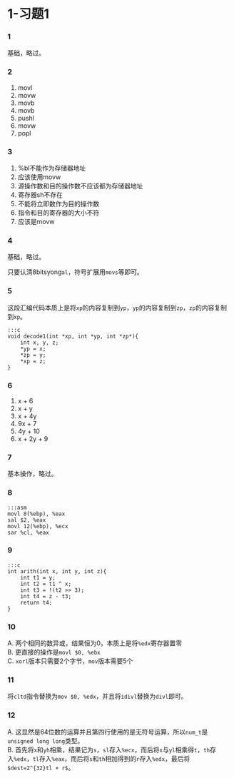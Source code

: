 # 1-习题1

### 1

基础，略过。

### 2

1. movl
2. movw
3. movb
4. movb
5. pushl
6. movw
7. popl

### 3

1. %bl不能作为存储器地址
2. 应该使用movw
3. 源操作数和目的操作数不应该都为存储器地址
4. 寄存器sh不存在
5. 不能将立即数作为目的操作数
6. 指令和目的寄存器的大小不符
7. 应该是movw

### 4

基础，略过。

只要认清8bitsyong`al`，符号扩展用`movs`等即可。  

### 5

这段汇编代码本质上是将`xp`的内容复制到`yp`，`yp`的内容复制到`zp`，`zp`的内容复制到`xp`。  

    :::c
    void decode1(int *xp, int *yp, int *zp*){
        int x, y, z;
        *yp = x;
        *zp = y;
        *xp = z;
    }
    
### 6

1. x + 6
2. x + y
3. x + 4y
4. 9x + 7
5. 4y + 10
6. x + 2y + 9


### 7

基本操作，略过。

### 8

    :::asm
    movl 8(%ebp), %eax
    sal $2, %eax
    movl 12(%ebp), %ecx
    sar %cl, %eax
    
### 9

    :::c
    int arith(int x, int y, int z){
        int t1 = y;
        int t2 = t1 ^ x;
        int t3 = !(t2 >> 3);
        int t4 = z - t3;
        return t4;
    }
    
### 10

A. 两个相同的数异或，结果恒为0，本质上是将`%edx`寄存器置零  
B. 更直接的操作是`movl $0, %ebx`  
C. `xorl`版本只需要2个字节，`mov`版本需要5个

### 11

将`cltd`指令替换为`mov $0, %edx`，并且将`idivl`替换为`divl`即可。  

### 12

A. 这显然是64位数的运算并且第四行使用的是无符号运算，所以`num_t`是`unsigned long long`类型。  
B. 首先将`x`和`yh`相乘，结果记为`s`，`sl`存入`%ecx`，而后将`x`与`yl`相乘得`t`，`th`存入`%edx`，`tl`存入`%eax`，而后将`s`和`th`相加得到的`r`存入`%edx`，最后将`$dest=2^{32}tl + r$`。